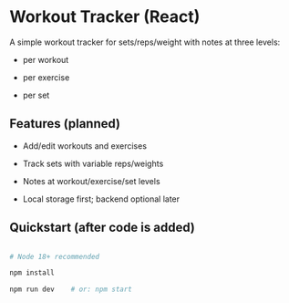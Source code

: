 # Workout Tracker (React)



A simple workout tracker for sets/reps/weight with notes at three levels:

- per workout

- per exercise

- per set



## Features (planned)

- Add/edit workouts and exercises

- Track sets with variable reps/weights

- Notes at workout/exercise/set levels

- Local storage first; backend optional later



## Quickstart (after code is added)

```bash

# Node 18+ recommended

npm install

npm run dev    # or: npm start



